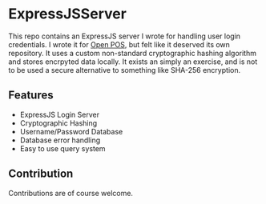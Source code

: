 # ExpressJSServer

This repo contains an ExpressJS server I wrote for handling user login credentials. I wrote it for [Open POS](https://github.com/ReeseHatfield/OpenPOS), but felt like it deserved its own repository. It uses a custom non-standard cryptographic hashing algorithm and stores encrpyted data locally. It exists an simply an exercise, and is not to be used a secure alternative to something like SHA-256 encryption.

## Features
- ExpressJS Login Server
- Cryptographic Hashing
- Username/Password Database
- Database error handling
- Easy to use query system

## Contribution
Contributions are of course welcome.

